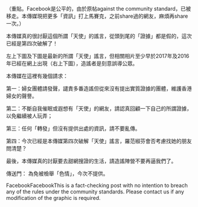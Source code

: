 
（重貼。Facebook是公平的，由於原帖against the community standard，已被移走。本傳媒現把更多「資訊」打上馬賽克，之前share過的網友，麻煩再share一次。）

本傳媒真的很討厭這個所謂「天使」的謠言，從頭到尾的「證據」都是假的，這次已經是第四次破解了！

左上下圖及下圖是最新的所謂「天使」謠言，但相關相片至少早於2017年及2016年已經在網上出現（右上下圖），造謠者是刻意誤導公眾。

本傳媒在這裡有幾個請求：

第一：婦女團體請發聲，譴責多番造謠但從來沒有提出實質證據的團體，維護香港婦女的聲譽。

第二：不斷自我催眠或遐想有「天使」的網友，請認真回顧一下自己的所謂證據，以免繼續被人玩弄；

第三：任何「轉發」但沒有提供出處的資訊，請不要亂傳。

第四：今次已經是本傳媒第四次破解「天使」謠言，羅范椒芬會否考慮找她的朋友問清楚？

最後，本傳媒真的討厭要去甜網搜證的生活，請造謠陣營不要再逼我們了。

傳送門：
為免被檢舉「色情」，今次不提供。

FacebookFacebookThis is a fact-checking post with no intention to breach any of the rules under the community standards. Please contact us if any modification of the graphic is required.
